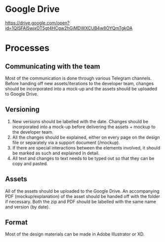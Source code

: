 <!-- TITLE: Graphic Design -->
<!-- SUBTITLE: A quick summary of Graphic Design -->

# Google Drive
https://drive.google.com/open?id=1QISFAl5wjxOT5gt4HCgw2hGjMDWXCUB4w8OYQmTgkOA
# Processes
## Communicating with the team

Most of the communication is done through various Telegram channels. Before handing off new assets/iterations to the developer team, changes should be incorporated into a mock-up and the assets should be uploaded to Google Drive.

## Versioning

1. New versions should be labelled with the date. Changes should be incorporated into a mock-up before delivering the assets + mockup to the developer team.
2. All the changes should be explained, either on every page on the design file or separately via a support document (/mockup).
3. If there are special interactions between the elements involved, it should be marked as such and explained in detail.
4. All text and changes to text needs to be typed out so that they can be copy and pasted.


## Assets

All of the assets should be uploaded to the Google Drive. An accompanying PDF (mockup/explanation) of the asset should be handed off with the folder if necessary. Both the zip and PDF should be labelled with the same name and version (by date).

## Format
Most of the design materials can be made in Adobe Illustrator or XD.

